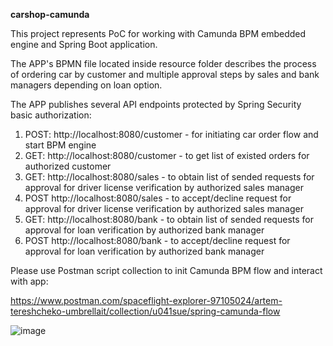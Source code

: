 <b>carshop-camunda</b>

This project represents PoC for working with Camunda BPM embedded engine and Spring Boot application. 

The APP's BPMN file located inside resource folder describes the process of ordering car by customer 
and multiple approval steps by sales and bank managers depending on loan option.

The APP publishes several API endpoints protected by Spring Security basic authorization:

1. POST: http://localhost:8080/customer - for initiating car order flow and start BPM engine
2. GET: http://localhost:8080/customer - to get list of existed orders for authorized customer
3. GET: http://localhost:8080/sales - to obtain list of sended requests for approval for driver license verification by authorized sales manager
4. POST http://localhost:8080/sales - to accept/decline request for approval for driver license verification by authorized sales manager
5. GET: http://localhost:8080/bank - to obtain list of sended requests for approval for loan verification by authorized bank manager
4. POST http://localhost:8080/bank - to accept/decline request for approval for loan verification by authorized bank manager

Please use Postman script collection to init Camunda BPM flow and interact with app:

https://www.postman.com/spaceflight-explorer-97105024/artem-tereshcheko-umbrellait/collection/u041sue/spring-camunda-flow
   
![image](https://github.com/user-attachments/assets/58d214fc-82b5-4634-9a7b-a8bc62d3e56d)
